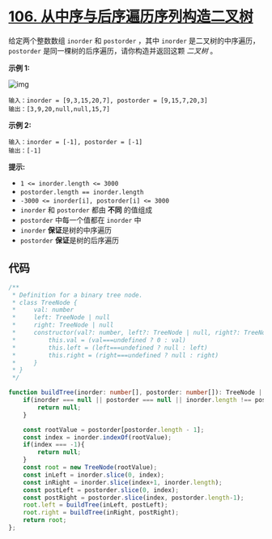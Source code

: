 # [106. 从中序与后序遍历序列构造二叉树](https://leetcode.cn/problems/construct-binary-tree-from-inorder-and-postorder-traversal/)

给定两个整数数组 `inorder` 和 `postorder` ，其中 `inorder` 是二叉树的中序遍历， `postorder` 是同一棵树的后序遍历，请你构造并返回这颗 *二叉树* 。

 

**示例 1:**

![img](https://qiniucloud.qishilong.space/images/202308250042100.jpg)

```
输入：inorder = [9,3,15,20,7], postorder = [9,15,7,20,3]
输出：[3,9,20,null,null,15,7]
```

**示例 2:**

```
输入：inorder = [-1], postorder = [-1]
输出：[-1]
```

 

**提示:**

-   `1 <= inorder.length <= 3000`
-   `postorder.length == inorder.length`
-   `-3000 <= inorder[i], postorder[i] <= 3000`
-   `inorder` 和 `postorder` 都由 **不同** 的值组成
-   `postorder` 中每一个值都在 `inorder` 中
-   `inorder` **保证**是树的中序遍历
-   `postorder` **保证**是树的后序遍历

## 代码

```ts
/**
 * Definition for a binary tree node.
 * class TreeNode {
 *     val: number
 *     left: TreeNode | null
 *     right: TreeNode | null
 *     constructor(val?: number, left?: TreeNode | null, right?: TreeNode | null) {
 *         this.val = (val===undefined ? 0 : val)
 *         this.left = (left===undefined ? null : left)
 *         this.right = (right===undefined ? null : right)
 *     }
 * }
 */

function buildTree(inorder: number[], postorder: number[]): TreeNode | null {
    if(inorder === null || postorder === null || inorder.length !== postorder.length){
        return null;
    }

    const rootValue = postorder[postorder.length - 1];
    const index = inorder.indexOf(rootValue);
    if(index === -1){
        return null;
    }
    const root = new TreeNode(rootValue);
    const inLeft = inorder.slice(0, index);
    const inRight = inorder.slice(index+1, inorder.length);
    const postLeft = postorder.slice(0, index);
    const postRight = postorder.slice(index, postorder.length-1);
    root.left = buildTree(inLeft, postLeft);
    root.right = buildTree(inRight, postRight);
    return root;
};
```

